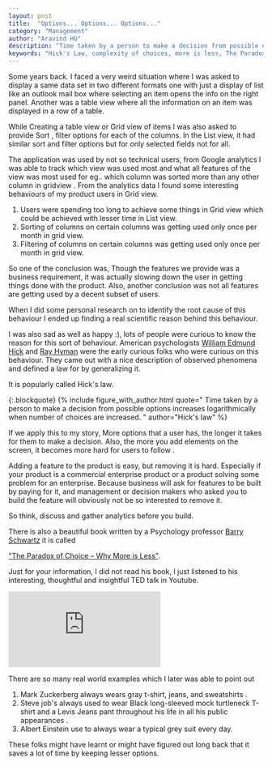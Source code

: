 ```yaml
---
layout: post
title:  "Options... Options... Options..."
category: "Management"
author: "Aravind HU"
description: "Time taken by a person to make a decision from possible options increases logarithmically when  number of choices are increased "
keywords: "Hick's Law, complexity of choices, more is less, The Paradox of Choice, Why More Is Less, Analysis paralysis, Options"
---
```


Some years back. I faced a very weird situation where I was asked to display a same data set in two different formats 
one with just a display of list like an outlook mail box where selecting an item opens the info on the right panel. Another was a table view where all the information on an item was displayed in a row of a table.

While Creating a table view or Grid view of items I was also asked to provide Sort , filter options for each of the columns. In the List view, it had similar sort and filter options but for only selected fields not for all. 

The application was used by not so technical users, from Google analytics I was able to track which view was used most and what all features of the view was most used for eg.. which column was sorted more than any other column in gridview .
From the analytics data I found some interesting behaviours of my product users in Grid view. 

1. Users were spending too long to achieve some things in Grid view which could be achieved with lesser time in List view.
2. Sorting of columns on certain columns was getting used only once per month in grid view.
3. Filtering of columns on certain columns was getting used only once per month in grid view.

So one of the conclusion was, Though the features we provide was a business requirement, it was actually slowing down the user in getting things done with the product.
Also, another conclusion was not all features are getting used by a decent subset of users.

When I did some personal research on to identify the root cause of this behaviour I ended up finding a real scientific reason behind this behaviour.

I was also sad as well as happy :), lots of people were curious to know the reason for this sort of behaviour. American  psychologists [William Edmund Hick](https://en.wikipedia.org/wiki/W._E._Hick) and [Ray Hyman](https://en.wikipedia.org/wiki/Ray_Hyman) were the early curious folks who were curious on this behaviour.
They came out with a nice description of observed phenomena and defined a law for by generalizing it.

It is popularly called Hick's law.

{:.blockquote}
{% include 
    figure_with_author.html 
    quote=" Time taken by a person to make a decision from possible options increases logarithmically when  number of choices are increased. " 
    author="Hick's law"
%}

If we apply this to my story, More options that a user has, the longer it takes for them to make a decision. 
Also, the more you add elements on the screen, it becomes more hard for users to follow . 

Adding a feature to the product is easy, but removing it is hard. Especially if your product is a commercial enterprise product or a product solving some problem for an enterprise. 
Because business will ask for features to be built by paying for it,  and management or decision makers who asked you to build the feature will obviously not be so interested to remove it.

So think, discuss and gather analytics before you build.

There is also a beautiful book written by a Psychology professor [Barry Schwartz](https://en.wikipedia.org/wiki/Barry_Schwartz_(psychologist)) it is called 

["The Paradox of Choice – Why More is Less"](https://www.goodreads.com/book/show/10639.The_Paradox_of_Choice). 

Just for your information, I did not read his book, I just listened to his interesting, thoughtful and insightful TED talk in Youtube.

<div class="ratio ratio-16x9">
    <iframe src="https://www.youtube.com/embed/VO6XEQIsCoM" frameborder="0" allow="accelerometer; autoplay; clipboard-write; encrypted-media; gyroscope; picture-in-picture" allowfullscreen></iframe>
</div>

There are so many real world examples which I later was able to point out 

1.  Mark Zuckerberg always wears gray t-shirt, jeans, and sweatshirts .
2.  Steve job's always used to wear Black long-sleeved mock turtleneck T-shirt and a Levis Jeans pant throughout his life in all his public appearances .
3.  Albert Einstein use to always wear a typical grey suit every day. 

These folks might have learnt or might have figured out long back that it saves a lot of time by keeping lesser options.    



 
